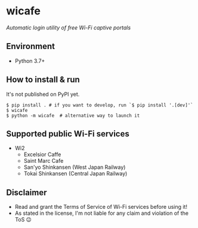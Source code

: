 wicafe
======

*Automatic login utility of free Wi-Fi captive portals*


Environment
-----------

 - Python 3.7+


How to install & run
----------

It's not published on PyPI yet.

```shellsession
$ pip install . # if you want to develop, run `$ pip install '.[dev]'`
$ wicafe
$ python -m wicafe  # alternative way to launch it
```


Supported public Wi-Fi services
-------------------------------

 - Wi2
   - Excelsior Caffe
   - Saint Marc Cafe
   - San'yo Shinkansen (West Japan Railway)
   - Tokai Shinkansen (Central Japan Railway)


Disclaimer
----------

 - Read and grant the Terms of Service of Wi-Fi services before using it!
 - As stated in the license, I'm not liable for any claim and violation of the ToS :wink:

